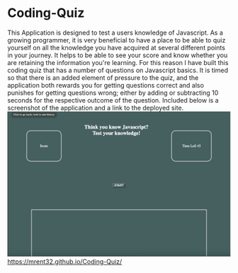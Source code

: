 # Coding-Quiz
This Application is designed to test a users knowledge of Javascript.
As a growing programmer, it is very beneficial to have a place to be able to quiz yourself on all the knowledge you have acquired at several different points in your journey. It helps to be able to see your score and know whether you are retaining the information you're learning. For this reason I have built this coding quiz that has a number of questions on Javascript basics. It is timed so that there is an added element of pressure to the quiz, and the application both rewards you for getting questions correct and also punishes for getting questions wrong; either by adding or subtracting 10 seconds for the respective outcome of the question. Included below is a screenshot of the application and a link to the deployed site. 
![Alt text](<Screenshot 2023-10-24 at 5.24.11 PM.png>)
https://mrent32.github.io/Coding-Quiz/
